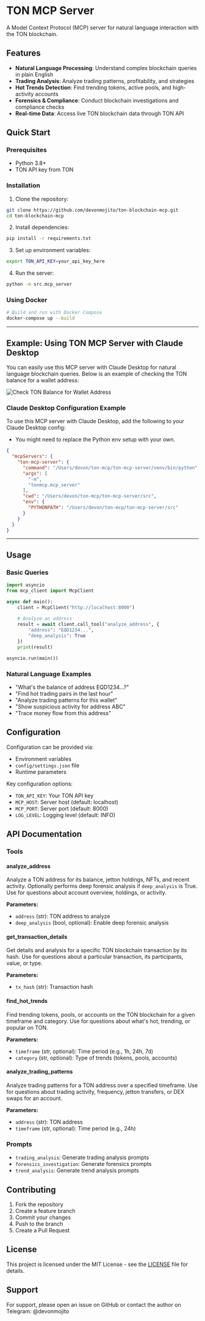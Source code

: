 # TON MCP Server

A Model Context Protocol (MCP) server for natural language interaction with the TON blockchain.

## Features

- **Natural Language Processing**: Understand complex blockchain queries in plain English
- **Trading Analysis**: Analyze trading patterns, profitability, and strategies
- **Hot Trends Detection**: Find trending tokens, active pools, and high-activity accounts
- **Forensics & Compliance**: Conduct blockchain investigations and compliance checks
- **Real-time Data**: Access live TON blockchain data through TON API

## Quick Start

### Prerequisites

- Python 3.8+
- TON API key from TON

### Installation

1. Clone the repository:
```bash
git clone https://github.com/devonmojito/ton-blockchain-mcp.git
cd ton-blockchain-mcp
```

2. Install dependencies:
```bash
pip install -r requirements.txt
```

3. Set up environment variables:
```bash
export TON_API_KEY=your_api_key_here
```

4. Run the server:
```bash
python -m src.mcp_server
```

### Using Docker

```bash
# Build and run with Docker Compose
docker-compose up --build
```

---

## Example: Using TON MCP Server with Claude Desktop

You can easily use this MCP server with Claude Desktop for natural language blockchain queries. Below is an example of checking the TON balance for a wallet address:

![Check TON Balance for Wallet Address](docs/example_claude_for_desktop.png)

### Claude Desktop Configuration Example

To use this MCP server with Claude Desktop, add the following to your Claude Desktop config:
* You might need to replace the Python env setup with your own.

```json
{
  "mcpServers": {
    "ton-mcp-server": {
      "command": "/Users/devon/ton-mcp/ton-mcp-server/venv/bin/python",
      "args": [
        "-m",
        "tonmcp.mcp_server"
      ],
      "cwd": "/Users/devon/ton-mcp/ton-mcp-server/src",
      "env": {
        "PYTHONPATH": "/Users/devon/ton-mcp/ton-mcp-server/src"
      }
    }
  }
}
```

---

## Usage

### Basic Queries

```python
import asyncio
from mcp_client import McpClient

async def main():
    client = McpClient("http://localhost:8000")
    
    # Analyze an address
    result = await client.call_tool("analyze_address", {
        "address": "EQD1234...",
        "deep_analysis": True
    })
    print(result)

asyncio.run(main())
```

### Natural Language Examples

- "What's the balance of address EQD1234...?"
- "Find hot trading pairs in the last hour"
- "Analyze trading patterns for this wallet"
- "Show suspicious activity for address ABC"
- "Trace money flow from this address"

## Configuration

Configuration can be provided via:
- Environment variables
- `config/settings.json` file
- Runtime parameters

Key configuration options:
- `TON_API_KEY`: Your TON API key
- `MCP_HOST`: Server host (default: localhost)
- `MCP_PORT`: Server port (default: 8000)
- `LOG_LEVEL`: Logging level (default: INFO)

## API Documentation

### Tools

#### analyze_address
Analyze a TON address for its balance, jetton holdings, NFTs, and recent activity. Optionally performs deep forensic analysis if `deep_analysis` is True. Use for questions about account overview, holdings, or activity.

**Parameters:**
- `address` (str): TON address to analyze
- `deep_analysis` (bool, optional): Enable deep forensic analysis

#### get_transaction_details
Get details and analysis for a specific TON blockchain transaction by its hash. Use for questions about a particular transaction, its participants, value, or type.

**Parameters:**
- `tx_hash` (str): Transaction hash

#### find_hot_trends
Find trending tokens, pools, or accounts on the TON blockchain for a given timeframe and category. Use for questions about what's hot, trending, or popular on TON.

**Parameters:**
- `timeframe` (str, optional): Time period (e.g., 1h, 24h, 7d)
- `category` (str, optional): Type of trends (tokens, pools, accounts)

#### analyze_trading_patterns
Analyze trading patterns for a TON address over a specified timeframe. Use for questions about trading activity, frequency, jetton transfers, or DEX swaps for an account.

**Parameters:**
- `address` (str): TON address
- `timeframe` (str, optional): Time period (e.g., 24h)

### Prompts

- `trading_analysis`: Generate trading analysis prompts
- `forensics_investigation`: Generate forensics prompts
- `trend_analysis`: Generate trend analysis prompts

## Contributing

1. Fork the repository
2. Create a feature branch
3. Commit your changes
4. Push to the branch
5. Create a Pull Request

## License

This project is licensed under the MIT License - see the [LICENSE](LICENSE) file for details.

## Support

For support, please open an issue on GitHub or contact the author on Telegram: @devonmojito